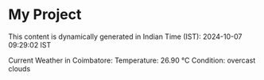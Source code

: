 # My Project

This content is dynamically generated in Indian Time (IST): 2024-10-07 09:29:02 IST


Current Weather in Coimbatore:
Temperature: 26.90 °C
Condition: overcast clouds
